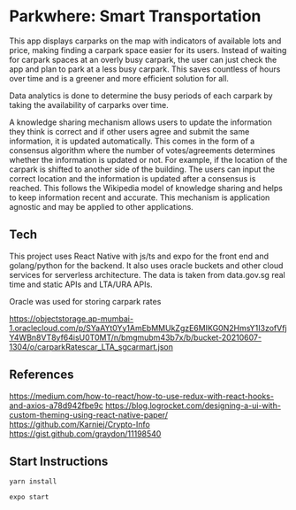 # Parkwhere: Smart Transportation
This app displays carparks on the map with indicators of available lots and price, making finding a carpark space easier for its users. Instead of waiting for carpark spaces at an overly busy carpark, the user can just check the app and plan to park at a less busy carpark. This saves countless of hours over time and is a greener and more efficient solution for all.

Data analytics is done to determine the busy periods of each carpark by taking the availability of carparks over time.

A knowledge sharing mechanism allows users to update the information they think is correct and if other users agree and submit the same information, it is updated automatically. This comes in the form of a consensus algorithm where the number of votes/agreements determines whether the information is updated or not.
For example, if the location of the carpark is shifted to another side of the building. The users can input the correct location and the information is updated after a consensus is reached. This follows the Wikipedia model of knowledge sharing and helps to keep information recent and accurate. This mechanism is application agnostic and may be applied to other applications.

## Tech
This project uses React Native with js/ts and expo for the front end and golang/python for the backend. It also uses oracle buckets and other cloud services for serverless architecture. The data is taken from data.gov.sg real time and static APIs and LTA/URA APIs.

Oracle was used for storing carpark rates

https://objectstorage.ap-mumbai-1.oraclecloud.com/p/SYaAYt0Yy1AmEbMMUkZgzE6MIKG0N2HmsY1I3zofVfjY4WBn8VT8yf64isU0T0MT/n/bmgmubm43b7x/b/bucket-20210607-1304/o/carparkRatescar_LTA_sgcarmart.json

## References
  https://medium.com/how-to-react/how-to-use-redux-with-react-hooks-and-axios-a78d942fbe9c
  https://blog.logrocket.com/designing-a-ui-with-custom-theming-using-react-native-paper/
  https://github.com/Karniej/Crypto-Info
  https://gist.github.com/graydon/11198540



## Start Instructions
```yarn install```

```expo start```





